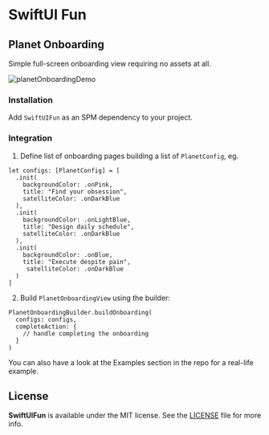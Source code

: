 # SwiftUI Fun

## Planet Onboarding

Simple full-screen onboarding view requiring no assets at all.

![planetOnboardingDemo](https://github.com/mbieda/swiftui-fun/assets/1736293/2a582c12-7d5c-4056-a195-88e40e62b08e)

### Installation

Add `SwiftUIFun` as an SPM dependency to your project.

### Integration

1. Define list of onboarding pages building a list of `PlanetConfig`, eg.

```
let configs: [PlanetConfig] = [
  .init(
    backgroundColor: .onPink,
    title: "Find your obsession",
    satelliteColor: .onDarkBlue
  ),
  .init(
    backgroundColor: .onLightBlue,
    title: "Design daily schedule",
    satelliteColor: .onDarkBlue
  ),
  .init(
    backgroundColor: .onBlue,
    title: "Execute despite pain",
     satelliteColor: .onDarkBlue
  )
]
```

2. Build `PlanetOnboardingView` using the builder:

```
PlanetOnboardingBuilder.buildOnboarding(
  configs: configs,
  completeAction: {
    // handle completing the onboarding
  }
)
```

You can also have a look at the Examples section in the repo for a real-life example.

## License

**SwiftUIFun** is available under the MIT license. See the [LICENSE](https://github.com/mbieda/swiftui-fun/blob/main/LICENSE) file for more info.

